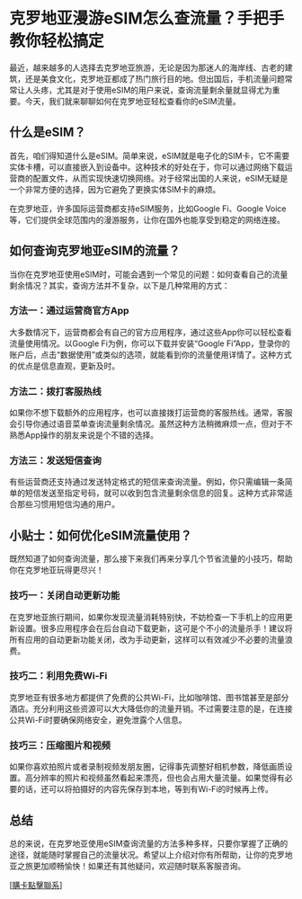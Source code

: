 # 克罗地亚漫游eSIM怎么查流量？手把手教你轻松搞定

最近，越来越多的人选择去克罗地亚旅游，无论是因为那迷人的海岸线、古老的建筑，还是美食文化，克罗地亚都成了热门旅行目的地。但出国后，手机流量问题常常让人头疼，尤其是对于使用eSIM的用户来说，查询流量剩余量就显得尤为重要。今天，我们就来聊聊如何在克罗地亚轻松查看你的eSIM流量。

## 什么是eSIM？

首先，咱们得知道什么是eSIM。简单来说，eSIM就是电子化的SIM卡，它不需要实体卡槽，可以直接嵌入到设备中。这种技术的好处在于，你可以通过网络下载运营商的配置文件，从而实现快速切换网络。对于经常出国的人来说，eSIM无疑是一个非常方便的选择，因为它避免了更换实体SIM卡的麻烦。

在克罗地亚，许多国际运营商都支持eSIM服务，比如Google Fi、Google Voice等，它们提供全球范围内的漫游服务，让你在国外也能享受到稳定的网络连接。

## 如何查询克罗地亚eSIM的流量？

当你在克罗地亚使用eSIM时，可能会遇到一个常见的问题：如何查看自己的流量剩余情况？其实，查询方法并不复杂，以下是几种常用的方式：

### 方法一：通过运营商官方App

大多数情况下，运营商都会有自己的官方应用程序，通过这些App你可以轻松查看流量使用情况。以Google Fi为例，你可以下载并安装“Google Fi”App，登录你的账户后，点击“数据使用”或类似的选项，就能看到你的流量使用详情了。这种方式的优点是信息直观，更新及时。

### 方法二：拨打客服热线

如果你不想下载额外的应用程序，也可以直接拨打运营商的客服热线。通常，客服会引导你通过语音菜单查询流量剩余情况。虽然这种方法稍微麻烦一点，但对于不熟悉App操作的朋友来说是个不错的选择。

### 方法三：发送短信查询

有些运营商还支持通过发送特定格式的短信来查询流量。例如，你只需编辑一条简单的短信发送至指定号码，就可以收到包含流量剩余信息的回复。这种方式非常适合那些习惯用短信沟通的用户。

## 小贴士：如何优化eSIM流量使用？

既然知道了如何查询流量，那么接下来我们再来分享几个节省流量的小技巧，帮助你在克罗地亚玩得更尽兴！

### 技巧一：关闭自动更新功能

在克罗地亚旅行期间，如果你发现流量消耗特别快，不妨检查一下手机上的应用更新设置。很多应用程序会在后台自动下载更新，这可是个不小的流量杀手！建议将所有应用的自动更新功能关闭，改为手动更新，这样可以有效减少不必要的流量浪费。

### 技巧二：利用免费Wi-Fi

克罗地亚有很多地方都提供了免费的公共Wi-Fi，比如咖啡馆、图书馆甚至是部分酒店。充分利用这些资源可以大大降低你的流量开销。不过需要注意的是，在连接公共Wi-Fi时要确保网络安全，避免泄露个人信息。

### 技巧三：压缩图片和视频

如果你喜欢拍照片或者录制视频发朋友圈，记得事先调整好相机参数，降低画质设置。高分辨率的照片和视频虽然看起来漂亮，但也会占用大量流量。如果觉得有必要的话，还可以将拍摄好的内容先保存到本地，等到有Wi-Fi的时候再上传。

## 总结

总的来说，在克罗地亚使用eSIM查询流量的方法多种多样，只要你掌握了正确的途径，就能随时掌握自己的流量状况。希望以上介绍对你有所帮助，让你的克罗地亚之旅更加顺畅愉快！如果还有其他疑问，欢迎随时联系客服咨询。

[[購卡點擊聯系](https://t.me/s/esim1088)]